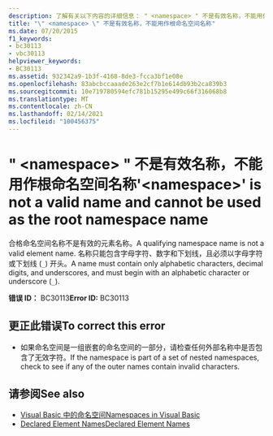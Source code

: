 ```yaml
---
description: 了解有关以下内容的详细信息： " <namespace> " 不是有效名称，不能用作根命名空间名称
title: "\" <namespace> \" 不是有效名称，不能用作根命名空间名称"
ms.date: 07/20/2015
f1_keywords:
- bc30113
- vbc30113
helpviewer_keywords:
- BC30113
ms.assetid: 932342a9-1b3f-4168-8de3-fcca3bf1e08e
ms.openlocfilehash: 83abcbccaaade263e2cf7b1e614db93b2ca839b3
ms.sourcegitcommit: 10e719780594efc781b15295e499c66f316068b8
ms.translationtype: MT
ms.contentlocale: zh-CN
ms.lasthandoff: 02/14/2021
ms.locfileid: "100456375"
---
```

# <a name="namespace-is-not-a-valid-name-and-cannot-be-used-as-the-root-namespace-name"></a><span data-ttu-id="1a7e0-103">" \<namespace> " 不是有效名称，不能用作根命名空间名称</span><span class="sxs-lookup"><span data-stu-id="1a7e0-103">'\<namespace>' is not a valid name and cannot be used as the root namespace name</span></span>

<span data-ttu-id="1a7e0-104">合格命名空间名称不是有效的元素名称。</span><span class="sxs-lookup"><span data-stu-id="1a7e0-104">A qualifying namespace name is not a valid element name.</span></span> <span data-ttu-id="1a7e0-105">名称只能包含字母字符、数字和下划线，且必须以字母字符或下划线 (`_`) 开头。</span><span class="sxs-lookup"><span data-stu-id="1a7e0-105">A name must contain only alphabetic characters, decimal digits, and underscores, and must begin with an alphabetic character or underscore (`_`).</span></span>  
  
 <span data-ttu-id="1a7e0-106">**错误 ID：** BC30113</span><span class="sxs-lookup"><span data-stu-id="1a7e0-106">**Error ID:** BC30113</span></span>  
  
## <a name="to-correct-this-error"></a><span data-ttu-id="1a7e0-107">更正此错误</span><span class="sxs-lookup"><span data-stu-id="1a7e0-107">To correct this error</span></span>  
  
- <span data-ttu-id="1a7e0-108">如果命名空间是一组嵌套的命名空间的一部分，请检查任何外部名称中是否包含了无效字符。</span><span class="sxs-lookup"><span data-stu-id="1a7e0-108">If the namespace is part of a set of nested namespaces, check to see if any of the outer names contain invalid characters.</span></span>  
  
## <a name="see-also"></a><span data-ttu-id="1a7e0-109">请参阅</span><span class="sxs-lookup"><span data-stu-id="1a7e0-109">See also</span></span>

- [<span data-ttu-id="1a7e0-110">Visual Basic 中的命名空间</span><span class="sxs-lookup"><span data-stu-id="1a7e0-110">Namespaces in Visual Basic</span></span>](../programming-guide/program-structure/namespaces.md)
- [<span data-ttu-id="1a7e0-111">Declared Element Names</span><span class="sxs-lookup"><span data-stu-id="1a7e0-111">Declared Element Names</span></span>](../programming-guide/language-features/declared-elements/declared-element-names.md)
